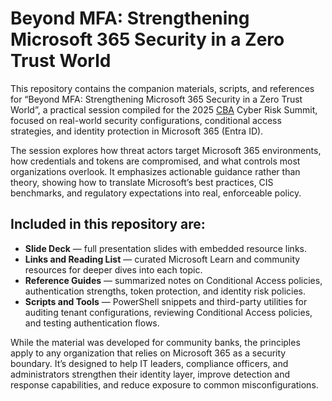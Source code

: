 # Beyond MFA: Strengthening Microsoft 365 Security in a Zero Trust World

This repository contains the companion materials, scripts, and references for “Beyond MFA: Strengthening Microsoft 365 Security in a Zero Trust World”, a practical session compiled for the 2025 [CBA](https://www.cbaofga.com/) Cyber Risk Summit, focused on real-world security configurations, conditional access strategies, and identity protection in Microsoft 365 (Entra ID).

The session explores how threat actors target Microsoft 365 environments, how credentials and tokens are compromised, and what controls most organizations overlook. It emphasizes actionable guidance rather than theory, showing how to translate Microsoft’s best practices, CIS benchmarks, and regulatory expectations into real, enforceable policy.

## Included in this repository are:
- **Slide Deck** — full presentation slides with embedded resource links.
- **Links and Reading List** — curated Microsoft Learn and community resources for deeper dives into each topic.
- **Reference Guides** — summarized notes on Conditional Access policies, authentication strengths, token protection, and identity risk policies.
- **Scripts and Tools** — PowerShell snippets and third-party utilities for auditing tenant configurations, reviewing Conditional Access policies, and testing authentication flows.

While the material was developed for community banks, the principles apply to any organization that relies on Microsoft 365 as a security boundary. It’s designed to help IT leaders, compliance officers, and administrators strengthen their identity layer, improve detection and response capabilities, and reduce exposure to common misconfigurations.
